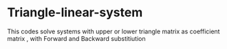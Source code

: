 # Triangle-linear-system
This codes solve systems with upper or lower triangle matrix as coefficient matrix , with Forward and Backward substitiution
